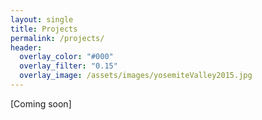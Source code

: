```yaml
---
layout: single
title: Projects
permalink: /projects/
header:
  overlay_color: "#000"
  overlay_filter: "0.15"
  overlay_image: /assets/images/yosemiteValley2015.jpg
---
```


[Coming soon]
